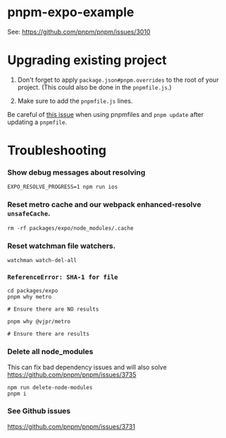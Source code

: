 # pnpm-expo-example

See: https://github.com/pnpm/pnpm/issues/3010

# Upgrading existing project

1. Don't forget to apply `package.json#pnpm.overrides` to the root of your project. (This could also be done in the `pnpmfile.js`.)

2. Make sure to add the `pnpmfile.js` lines.

Be careful of [this issue](https://github.com/pnpm/pnpm/issues/3735) when using pnpmfiles and `pnpm update` after updating a `pnpmfile`.

# Troubleshooting

### Show debug messages about resolving

```
EXPO_RESOLVE_PROGRESS=1 npm run ios
```

### Reset metro cache and our webpack enhanced-resolve `unsafeCache`.

```
rm -rf packages/expo/node_modules/.cache
```

### Reset watchman file watchers.

```
watchman watch-del-all
```

### `ReferenceError: SHA-1 for file`

```
cd packages/expo
pnpm why metro

# Ensure there are NO results
```

```
pnpm why @vjpr/metro

# Ensure there are results
```

### Delete all node_modules

This can fix bad dependency issues and will also solve https://github.com/pnpm/pnpm/issues/3735

```
npm run delete-node-modules
pnpm i
```

### See Github issues

https://github.com/pnpm/pnpm/issues/3731
